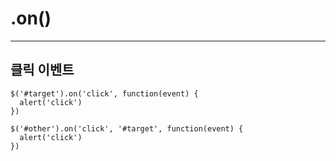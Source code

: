 # .on()
---

## 클릭 이벤트
~~~
$('#target').on('click', function(event) {
  alert('click')
})
~~~

~~~
$('#other').on('click', '#target', function(event) {
  alert('click')
})
~~~
